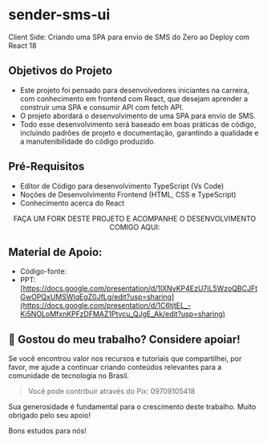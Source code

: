 # sender-sms-ui
Client Side: Criando uma SPA para envio de SMS do Zero ao Deploy com React 18

## Objetivos do Projeto

- Este projeto foi pensado para desenvolvedores iniciantes na carreira, com conhecimento em frontend com React, que desejam aprender a construir uma SPA e consumir API com fetch API.
- O projeto abordará o desenvolvimento de uma SPA para envio de SMS.
- Todo esse desenvolvimento será baseado em boas práticas de código, incluindo padrões de projeto e documentação, garantindo a qualidade e a manutenibilidade do código produzido.

## Pré-Requisitos

- Editor de Código para desenvolvimento TypeScript (Vs Code)
- Noções de Desenvolvimento Frontend (HTML, CSS e TypeScript)
- Conhecimento acerca do React

<p align="center">FAÇA UM FORK DESTE PROJETO E ACOMPANHE O DESENVOLVIMENTO COMIGO AQUI: </p>

## Material de Apoio:

- Código-fonte:
- PPT: [https://docs.google.com/presentation/d/1lXNvKP4EzU7iL5WzoQBCJFtGwOPQxUMSWlqEgZ0JfLg/edit?usp=sharing](https://docs.google.com/presentation/d/1C6tjtEL_-Ki5NOLoMfxnKPFzDFMAZ1Ptvcu_QJgE_Ak/edit?usp=sharing)

## 🌟 Gostou do meu trabalho? Considere apoiar!

Se você encontrou valor nos recursos e tutoriais que compartilhei, por favor, me ajude a continuar criando conteúdos relevantes para a comunidade de tecnologia no Brasil.

> Você pode contribuir através do Pix: 09709105418

Sua generosidade é fundamental para o crescimento deste trabalho. Muito obrigado pelo seu apoio!

Bons estudos para nós!


